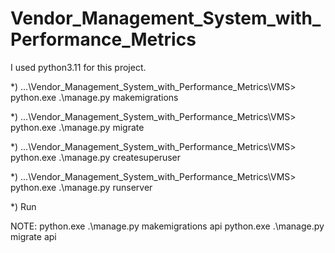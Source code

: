 # Vendor_Management_System_with_Performance_Metrics
 
 I used python3.11 for this project.

*)
...\Vendor_Management_System_with_Performance_Metrics\VMS> python.exe .\manage.py makemigrations

*)
...\Vendor_Management_System_with_Performance_Metrics\VMS> python.exe .\manage.py migrate 

*)
...\Vendor_Management_System_with_Performance_Metrics\VMS> python.exe .\manage.py createsuperuser

*)
...\Vendor_Management_System_with_Performance_Metrics\VMS> python.exe .\manage.py runserver

*) Run 


NOTE: python.exe .\manage.py makemigrations api
      python.exe .\manage.py migrate api